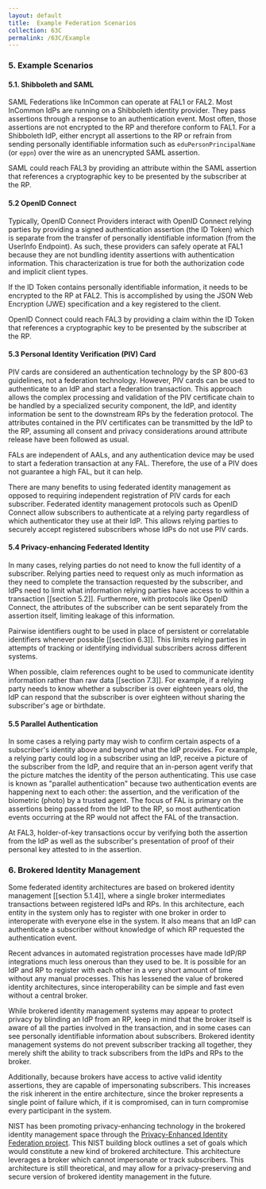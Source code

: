 ```yaml
---
layout: default
title:  Example Federation Scenarios
collection: 63C
permalink: /63C/Example
---
```


### 5. Example Scenarios

#### 5.1. Shibboleth and SAML

SAML Federations like InCommon can operate at FAL1 or FAL2. Most InCommon IdPs are running on a Shibboleth identity provider. They pass assertions through a response to an authentication event. Most often, those assertions are not encrypted to the RP and therefore conform to FAL1. For a Shibboleth IdP, either encrypt all assertions to the RP or refrain from sending personally identifiable information such as `eduPersonPrincipalName` (or `eppn`) over the wire as an unencrypted SAML assertion.

SAML could reach FAL3 by providing an attribute within the SAML assertion that references a cryptographic key to be presented by the subscriber at the RP.

#### 5.2 OpenID Connect

Typically, OpenID Connect Providers interact with OpenID Connect relying parties by providing a signed authentication assertion (the ID Token) which is separate from the transfer of personally identifiable information (from the UserInfo Endpoint). As such, these providers can safely operate at FAL1 because they are not bundling identity assertions with authentication information. This characterization is true for both the authorization code and implicit client types. 

If the ID Token contains personally identifiable information, it needs to be encrypted to the RP at FAL2. This is accomplished by using the JSON Web Encryption (JWE) specification and a key registered to the client. 

OpenID Connect could reach FAL3 by providing a claim within the ID Token that references a cryptographic key to be presented by the subscriber at the RP.

#### 5.3 Personal Identity Verification (PIV) Card 

PIV cards are considered an authentication technology by the SP 800-63 guidelines, not a federation technology. However, PIV cards can be used to authenticate to an IdP and start a federation transaction. This approach allows the complex processing and validation of the PIV certificate chain to be handled by a specialized security component, the IdP, and identity information be sent to the downstream RPs by the federation protocol. The attributes contained in the PIV certificates can be transmitted by the IdP to the RP, assuming all consent and privacy considerations around attribute release have been followed as usual.

FALs are independent of AALs, and any authentication device may be used to start a federation transaction at any FAL. Therefore, the use of a PIV does not guarantee a high FAL, but it can help.

There are many benefits to using federated identity management as opposed to requiring independent registration of PIV cards for each subscriber. Federated identity management protocols such as OpenID Connect allow subscribers to authenticate at a relying party regardless of which authenticator they use at their IdP. This allows relying parties to securely accept registered subscribers whose IdPs do not use PIV cards.

#### 5.4 Privacy-enhancing Federated Identity

In many cases, relying parties do not need to know the full identity of a subscriber. Relying parties need to request only as much information as they need to complete the transaction requested by the subscriber, and IdPs need to limit what information relying parties have access to within a transaction [[section 5.2]]. Furthermore, with protocols like OpenID Connect, the attributes of the subscriber can be sent separately from the assertion itself, limiting leakage of this information. 

Pairwise identifiers ought to be used in place of persistent or correlatable identifiers whenever possible [[section 6.3]]. This limits relying parties in attempts of tracking or identifying individual subscribers across different systems. 

When possible, claim references ought to be used to communicate identity information rather than raw data [[section 7.3]]. For example, if a relying party needs to know whether a subscriber is over eighteen years old, the IdP can respond that the subscriber is over eighteen without sharing the subscriber's age or birthdate.

#### 5.5 Parallel Authentication

In some cases a relying party may wish to confirm certain aspects of a subscriber's identity above and beyond what the IdP provides. For example, a relying party could log in a subscriber using an IdP, receive a picture of the subscriber from the IdP, and require that an in-person agent verify that the picture matches the identity of the person authenticating. This use case is known as "parallel authentication" because two authentication events are happening next to each other: the assertion, and the verification of the biometric (photo) by a trusted agent. The focus of FAL is primary on the assertions being passed from the IdP to the RP, so most authentication events occurring at the RP would not affect the FAL of the transaction. 

At FAL3, holder-of-key transactions occur by verifying both the assertion from the IdP as well as the subscriber's presentation of proof of their personal key attested to in the assertion. 

### 6. Brokered Identity Management

Some federated identity architectures are based on brokered identity management [[section 5.1.4]], where a single broker intermediates transactions between registered IdPs and RPs. In this architecture, each entity in the system only has to register with one broker in order to interoperate with everyone else in the system. It also means that an IdP can authenticate a subscriber without knowledge of which RP requested the authentication event.

Recent advances in automated registration processes have made IdP/RP integrations much less onerous than they used to be. It is possible for an IdP and RP to register with each other in a very short amount of time without any manual processes. This has lessened the value of brokered identity architectures, since interoperability can be simple and fast even without a central broker.

While brokered identity management systems may appear to protect privacy by blinding an IdP from an RP, keep in mind that the broker itself is aware of all the parties involved in the transaction, and in some cases can see personally identifiable information about subscribers. Brokered identity management systems do not prevent subscriber tracking all together, they merely shift the ability to track subscribers from the IdPs and RPs to the broker.

Additionally, because brokers have access to active valid identity assertions, they are capable of impersonating subscribers. This increases the risk inherent in the entire architecture, since the broker represents a single point of failure which, if it is compromised, can in turn compromise every participant in the system.

NIST has been promoting privacy-enhancing technology in the brokered identity management space through the [Privacy-Enhanced Identity Federation project](https://nccoe.nist.gov/projects/building-blocks/privacy-enhanced-identity-brokers). This NIST building block outlines a set of goals which would constitute a new kind of brokered architecture. This architecture leverages a broker which cannot impersonate or track subscribers. This architecture is still theoretical, and may allow for a privacy-preserving and secure version of brokered identity management in the future.

